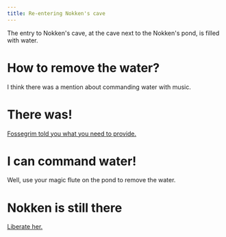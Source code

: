 ```yaml
---
title: Re-entering Nokken's cave
---
```


The entry to Nokken's cave, at the cave next to the Nokken's pond, is filled with water.

# How to remove the water?
I think there was a mention about commanding water with music.

# There was!
[Fossegrim told you what you need to provide.](../300-wolf-ruins/040-fossegrim.md)

# I can command water!
Well, use your magic flute on the pond to remove the water.

# Nokken is still there
[Liberate her.](040-liberate.md)
